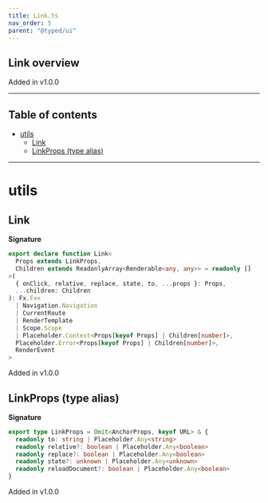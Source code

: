 ```yaml
---
title: Link.ts
nav_order: 5
parent: "@typed/ui"
---
```


## Link overview

Added in v1.0.0

---

<h2 class="text-delta">Table of contents</h2>

- [utils](#utils)
  - [Link](#link)
  - [LinkProps (type alias)](#linkprops-type-alias)

---

# utils

## Link

**Signature**

```ts
export declare function Link<
  Props extends LinkProps,
  Children extends ReadonlyArray<Renderable<any, any>> = readonly []
>(
  { onClick, relative, replace, state, to, ...props }: Props,
  ...children: Children
): Fx.Fx<
  | Navigation.Navigation
  | CurrentRoute
  | RenderTemplate
  | Scope.Scope
  | Placeholder.Context<Props[keyof Props] | Children[number]>,
  Placeholder.Error<Props[keyof Props] | Children[number]>,
  RenderEvent
>
```

Added in v1.0.0

## LinkProps (type alias)

**Signature**

```ts
export type LinkProps = Omit<AnchorProps, keyof URL> & {
  readonly to: string | Placeholder.Any<string>
  readonly relative?: boolean | Placeholder.Any<boolean>
  readonly replace?: boolean | Placeholder.Any<boolean>
  readonly state?: unknown | Placeholder.Any<unknown>
  readonly reloadDocument?: boolean | Placeholder.Any<boolean>
}
```

Added in v1.0.0
